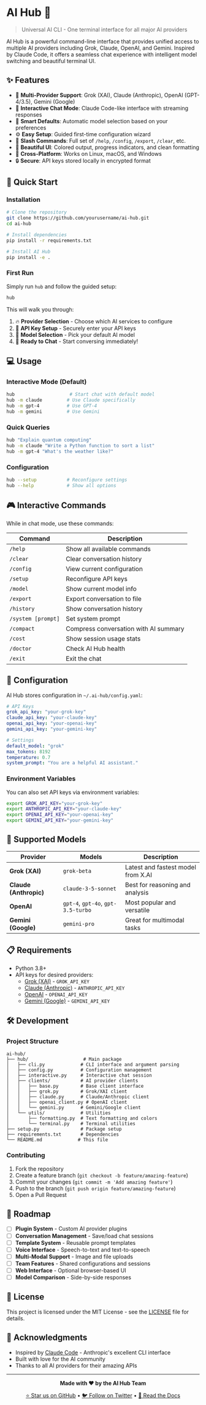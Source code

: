 # AI Hub 🚀

> Universal AI CLI - One terminal interface for all major AI providers

AI Hub is a powerful command-line interface that provides unified access to multiple AI providers including Grok, Claude, OpenAI, and Gemini. Inspired by Claude Code, it offers a seamless chat experience with intelligent model switching and beautiful terminal UI.

## ✨ Features

- 🤖 **Multi-Provider Support**: Grok (XAI), Claude (Anthropic), OpenAI (GPT-4/3.5), Gemini (Google)
- 💬 **Interactive Chat Mode**: Claude Code-like interface with streaming responses
- 🎯 **Smart Defaults**: Automatic model selection based on your preferences
- ⚙️ **Easy Setup**: Guided first-time configuration wizard
- 🔧 **Slash Commands**: Full set of `/help`, `/config`, `/export`, `/clear`, etc.
- 🎨 **Beautiful UI**: Colored output, progress indicators, and clean formatting
- 📱 **Cross-Platform**: Works on Linux, macOS, and Windows
- 🔒 **Secure**: API keys stored locally in encrypted format

## 🚀 Quick Start

### Installation

```bash
# Clone the repository
git clone https://github.com/yourusername/ai-hub.git
cd ai-hub

# Install dependencies
pip install -r requirements.txt

# Install AI Hub
pip install -e .
```

### First Run

Simply run `hub` and follow the guided setup:

```bash
hub
```

This will walk you through:
1. 🔥 **Provider Selection** - Choose which AI services to configure
2. 🔑 **API Key Setup** - Securely enter your API keys
3. 🎯 **Model Selection** - Pick your default AI model
4. 🚀 **Ready to Chat** - Start conversing immediately!

## 💻 Usage

### Interactive Mode (Default)

```bash
hub                    # Start chat with default model
hub -m claude         # Use Claude specifically
hub -m gpt-4          # Use GPT-4
hub -m gemini         # Use Gemini
```

### Quick Queries

```bash
hub "Explain quantum computing"
hub -m claude "Write a Python function to sort a list"
hub -m gpt-4 "What's the weather like?"
```

### Configuration

```bash
hub --setup           # Reconfigure settings
hub --help            # Show all options
```

## 🎮 Interactive Commands

While in chat mode, use these commands:

| Command | Description |
|---------|-------------|
| `/help` | Show all available commands |
| `/clear` | Clear conversation history |
| `/config` | View current configuration |
| `/setup` | Reconfigure API keys |
| `/model` | Show current model info |
| `/export` | Export conversation to file |
| `/history` | Show conversation history |
| `/system [prompt]` | Set system prompt |
| `/compact` | Compress conversation with AI summary |
| `/cost` | Show session usage stats |
| `/doctor` | Check AI Hub health |
| `/exit` | Exit the chat |

## 🔧 Configuration

AI Hub stores configuration in `~/.ai-hub/config.yaml`:

```yaml
# API Keys
grok_api_key: "your-grok-key"
claude_api_key: "your-claude-key" 
openai_api_key: "your-openai-key"
gemini_api_key: "your-gemini-key"

# Settings
default_model: "grok"
max_tokens: 8192
temperature: 0.7
system_prompt: "You are a helpful AI assistant."
```

### Environment Variables

You can also set API keys via environment variables:

```bash
export GROK_API_KEY="your-grok-key"
export ANTHROPIC_API_KEY="your-claude-key"
export OPENAI_API_KEY="your-openai-key"
export GEMINI_API_KEY="your-gemini-key"
```

## 🤖 Supported Models

| Provider | Models | Description |
|----------|--------|-------------|
| **Grok (XAI)** | `grok-beta` | Latest and fastest model from X.AI |
| **Claude (Anthropic)** | `claude-3-5-sonnet` | Best for reasoning and analysis |
| **OpenAI** | `gpt-4`, `gpt-4o`, `gpt-3.5-turbo` | Most popular and versatile |
| **Gemini (Google)** | `gemini-pro` | Great for multimodal tasks |

## 📋 Requirements

- Python 3.8+
- API keys for desired providers:
  - [Grok (XAI)](https://x.ai/) - `GROK_API_KEY`
  - [Claude (Anthropic)](https://anthropic.com/) - `ANTHROPIC_API_KEY`
  - [OpenAI](https://openai.com/) - `OPENAI_API_KEY`
  - [Gemini (Google)](https://ai.google.dev/) - `GEMINI_API_KEY`

## 🛠️ Development

### Project Structure

```
ai-hub/
├── hub/                    # Main package
│   ├── cli.py             # CLI interface and argument parsing
│   ├── config.py          # Configuration management
│   ├── interactive.py     # Interactive chat session
│   ├── clients/           # AI provider clients
│   │   ├── base.py        # Base client interface
│   │   ├── grok.py        # Grok/XAI client
│   │   ├── claude.py      # Claude/Anthropic client
│   │   ├── openai_client.py # OpenAI client
│   │   └── gemini.py      # Gemini/Google client
│   └── utils/             # Utilities
│       ├── formatting.py  # Text formatting and colors
│       └── terminal.py    # Terminal utilities
├── setup.py               # Package setup
├── requirements.txt       # Dependencies
└── README.md             # This file
```

### Contributing

1. Fork the repository
2. Create a feature branch (`git checkout -b feature/amazing-feature`)
3. Commit your changes (`git commit -m 'Add amazing feature'`)
4. Push to the branch (`git push origin feature/amazing-feature`)
5. Open a Pull Request

## 🎯 Roadmap

- [ ] **Plugin System** - Custom AI provider plugins
- [ ] **Conversation Management** - Save/load chat sessions
- [ ] **Template System** - Reusable prompt templates
- [ ] **Voice Interface** - Speech-to-text and text-to-speech
- [ ] **Multi-Modal Support** - Image and file uploads
- [ ] **Team Features** - Shared configurations and sessions
- [ ] **Web Interface** - Optional browser-based UI
- [ ] **Model Comparison** - Side-by-side responses

## 📝 License

This project is licensed under the MIT License - see the [LICENSE](LICENSE) file for details.

## 🙏 Acknowledgments

- Inspired by [Claude Code](https://claude.ai/code) - Anthropic's excellent CLI interface
- Built with love for the AI community
- Thanks to all AI providers for their amazing APIs

---

<div align="center">

**Made with ❤️ by the AI Hub Team**

[⭐ Star us on GitHub](https://github.com/yourusername/ai-hub) • [🐦 Follow on Twitter](https://twitter.com/aihub) • [📝 Read the Docs](https://docs.ai-hub.dev)

</div>